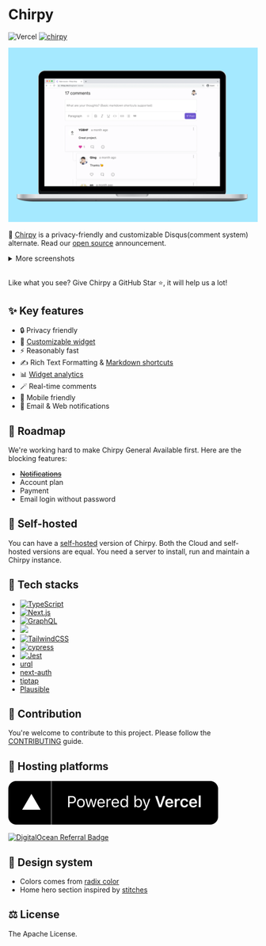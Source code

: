 # Chirpy

![Vercel](https://therealsujitk-vercel-badge.vercel.app/?app=Chirpy&style=for-the-badge)
[![chirpy](https://img.shields.io/endpoint?url=https://dashboard.cypress.io/badge/simple/2p3w5f&style=for-the-badge&logo=cypress)](https://dashboard.cypress.io/projects/2p3w5f/runs)

<img src="apps/main/public/images/marketing/github.png" width="800" alt="Comment widget" >

👋 [Chirpy](https://chirpy.dev) is a privacy-friendly and customizable Disqus(comment system) alternate. Read our [open source](https://chirpy.dev/blog/open-source) announcement.

<details>
    <summary>More screenshots</summary>
    <img src="apps/main/public/images/blog/open-source/theme.png" width="800" alt="Widget theme" >
    <img src="apps/main/public/images/blog/open-source/analytics.png" width="800" alt="Widget analytics" >
    <img src="apps/main/public/images/docs/features/theme/dashboard.png" width="800" alt="Project dashboard" >
    <img src="apps/main/public/images/docs/get-started/integration-guide.png" width="800" alt="Widget integration guide" >
</details>

<br>

Like what you see? Give Chirpy a GitHub Star ⭐, it will help us a lot!

## ✨ Key features

- 🔒 Privacy friendly
- 🎨 [Customizable widget](https://chirpy.dev/docs/features/theme)
- ⚡️ Reasonably fast
- ✍️ Rich Text Formatting & [Markdown shortcuts](https://chirpy.dev/docs/features/markdown)
- 📊 [Widget analytics](https://chirpy.dev/docs/features/analytics)
- 🪄 Real-time comments
- 📱 Mobile friendly
- 🔔 Email & Web notifications
<!-- - 🤐 [Anti toxic comment](https://chirpy.dev/docs/features/anti-toxic-comment)
- 💬 [Comment moderation](https://chirpy.dev/docs/features/moderation) -->

## 🧭 Roadmap

We're working hard to make Chirpy General Available first. Here are the blocking features:

- ~~[Notifications](https://github.com/devrsi0n/chirpy/issues/134)~~
- Account plan
- Payment
- Email login without password

## 📀 Self-hosted

You can have a [self-hosted](https://chirpy.dev/docs/self-hosted) version of Chirpy. Both the Cloud and self-hosted versions are equal. You need a server to install, run and maintain a Chirpy instance.

## 🍡 Tech stacks

- [![TypeScript](https://img.shields.io/badge/typescript-%23007ACC.svg?style=for-the-badge&logo=typescript&logoColor=white)](https://www.typescriptlang.org/)
- [![Next.js](https://img.shields.io/badge/Next-black?style=for-the-badge&logo=next.js&logoColor=white)](https://nextjs.org/)
- [![GraphQL](https://img.shields.io/badge/-GraphQL-E10098?style=for-the-badge&logo=graphql&logoColor=white)](https://graphql.org)
- <a href="https://github.com/hasura/graphql-engine"><img width="70px" src="https://graphql-engine-cdn.hasura.io/img/powered_by_hasura_primary_lightbg.svg" /></a>
- [![TailwindCSS](https://img.shields.io/badge/tailwindcss-%2338B2AC.svg?style=for-the-badge&logo=tailwind-css&logoColor=white)](https://tailwindcss.com/)
- [![cypress](https://img.shields.io/badge/-cypress-%23E5E5E5?style=for-the-badge&logo=cypress&logoColor=058a5e)](https://www.cypress.io/)
- [![Jest](https://img.shields.io/badge/-jest-%23C21325?style=for-the-badge&logo=jest&logoColor=white)](https://jestjs.io/)
- [urql](https://github.com/FormidableLabs/urql)
- [next-auth](https://github.com/nextauthjs/next-auth)
- [tiptap](https://tiptap.dev)
- [Plausible](https://github.com/plausible/analytics)

## 🥇 Contribution

You're welcome to contribute to this project. Please follow the [CONTRIBUTING](CONTRIBUTING.md) guide.

## 🚀 Hosting platforms

[![Powered by Vercel](https://raw.githubusercontent.com/abumalick/powered-by-vercel/master/powered-by-vercel.svg)](https://vercel.com?utm_source=chirpy.dev)

[![DigitalOcean Referral Badge](https://web-platforms.sfo2.digitaloceanspaces.com/WWW/Badge%203.svg)](https://www.digitalocean.com/?refcode=92c5af253f6a&utm_campaign=Referral_Invite&utm_medium=Referral_Program&utm_source=badge)

## 💅 Design system

- Colors comes from [radix color](https://www.radix-ui.com/colors)
- Home hero section inspired by [stitches](https://stitches.dev/)

## ⚖️ License

The Apache License.

